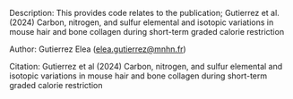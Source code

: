Description:
This provides code relates to the publication; Gutierrez et al. (2024) Carbon, nitrogen, and sulfur elemental and isotopic variations in mouse hair and bone collagen during short-term graded calorie restriction

Author:
Gutierrez Elea (elea.gutierrez@mnhn.fr)

Citation:
Gutierrez et al (2024) Carbon, nitrogen, and sulfur elemental and isotopic variations in mouse hair and bone collagen during short-term graded calorie restriction
